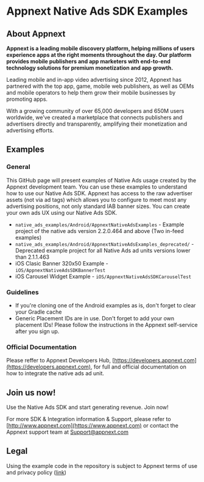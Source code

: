 # Appnext Native Ads SDK Examples #
## About Appnext ##
**Appnext is a leading mobile discovery platform, helping millions of users experience apps at the right moments throughout the day. Our platform provides mobile publishers and app marketers with end-to-end technology solutions for premium monetization and app growth.**

Leading mobile and in-app video advertising since 2012, Appnext has partnered with the top app, game, mobile web publishers, as well as OEMs and mobile operators to help them grow their mobile businesses by promoting apps.

With a growing community of over 65,000 developers and 650M users worldwide, we’ve created a marketplace that connects publishers and advertisers directly and transparently, amplifying their monetization and advertising efforts.


## Examples
### General
This GitHub page will present examples of Native Ads usage created by the Appnext development team. You can use these examples to understand how to use our Native Ads SDK. Appnext has access to the raw advertiser assets (not via ad tags) which allows you to configure to meet most any advertising positions, not only standard IAB banner sizes. You can create your own ads UX using our Native Ads SDK.

- `native_ads_examples/Android/AppnextNativeAdsExamples` - Example project of the native ads version 2.2.0.464 and above (Two in-feed examples)
- `native_ads_examples/Android/AppnextNativeAdsExamples_deprecated/` - Deprecated example project for all Native Ads ad units versions lower than 2.1.1.463
- iOS Clasic Banner 320x50 Example - `iOS/AppnextNativeAdsSDKBannerTest`
- iOS Carousel Widget Example - `iOS/AppnextNativeAdsSDKCarouselTest`

### Guidelines
- If you're cloning one of the Android examples as is, don't forget to clear your Gradle cache
- Generic Placement IDs are in use. Don't forget to add your own placement IDs! Please follow the instructions in the Appnext self-service after you sign up.

### Official Documentation
Please reffer to Appnext Developers Hub, [https://developers.appnext.com](https://developers.appnext.com), for full and official documentation on how to integrate the native ads ad unit.

## Join us now! ##
Use the Native Ads SDK and start generating revenue. Join now!

For more SDK & Integration information & Support, please refer to [http://www.appnext.com](https://www.appnext.com)  or contact the Appnext support team at Support@appnext.com

## Legal
Using the example code in the repository is subject to Appnext terms of use and privacy policy ([link](https://www.appnext.com/policy.html))





